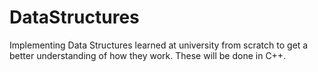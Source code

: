 # DataStructures
Implementing Data Structures learned at university from scratch to get a better understanding of how they work. These will be done in C++.
